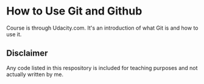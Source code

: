 # How to Use Git and Github

Course is through Udacity.com. It's an introduction of what Git is and how to use it. 

## Disclaimer
Any code listed in this respository is included for teaching purposes and not actually written by me.
